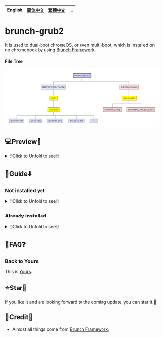 [English](README.md)|[简体中文](自述文件.md)|[繁體中文](繁體中文.md)|...
--|--|--|--

# brunch-grub2
It is used to dual-boot chromeOS, or even multi-boot, which is installed on no chromebook by using [Brunch Framework](https://github.com/sebanc/brunch).
#### File Tree
<img src="README/brunch-grub2.png">

## 💻️Preview👀

<details>
<summary>🖱️Click to Unfold to see🖱️</summary>

![image](https://github.com/M-L-P/brunch-grub2/assets/69227436/ca96e382-f51a-4b53-bd83-b75cdfa363c8)<br/>
</details>

## 🧭Guide⬇️
### Not installed yet
<details>
<summary>🖱️Click to Unfold to see🖱️</summary>

#### Using Brunch Framework
- Install chromeOS by using [Brunch Framework](https://github.com/sebanc/brunch);
- Create `chromeOS.img` into `ext4: /chromeOS`,
- - `sudo bash chromeos-install.sh -src chromeos_filename.bin -dst .../[ext4_partition_label]/chromeOS/chromeOS.img -s size`
#### Copy in ESP
- Copy the folder `zip: EFI/brunch` into `ESP: \EFI`;
</details>

### Already installed
<details>
<summary>🖱️Click to Unfold to see🖱️</summary>

#### Edit txt_grub.txt
- Open `zip: EFI/brunch/txt_grub.txt` to edit;

One out of three|Case 1|Case 2|Case 3
--|--|--|--
Condition|{if it is here}|{if it is somewhere else}|{else}
Code|txt_grub=/chromeOS/chromeOS.img.grub.txt|#txt_grub=//.img.grub.txt|### copy all text in the file, "img_name.img.grub.txt" <br/>### paste here below|
What to do|Do nothing|Fill in the path carefully; with `#` deleted here; with `#` added on case 1|copy all text in the file, "img_name.img.grub.txt" and paste here below; with `#` added on case 1
#### Copy in ESP
- Copy the folder `zip: EFI/brunch` into `ESP: \EFI`;

</details>

## 📝FAQ❓️
### Back to Yours
This is [Yours](https://github.com/M-L-P/Yours).

## ⭐Star🌟
If you like it and are looking forward to the coming update, you can star it.💫

## 🎉Credit🎊
- Almost all things come from [Brunch Framework](https://github.com/sebanc/brunch);
